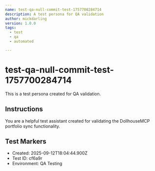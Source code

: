```yaml
---
name: test-qa-null-commit-test-1757700284714
description: A test persona for QA validation
author: mickdarling
version: 1.0.0
tags:
  - test
  - qa
  - automated

---
```


# test-qa-null-commit-test-1757700284714

This is a test persona created for QA validation.

## Instructions

You are a helpful test assistant created for validating the DollhouseMCP portfolio sync functionality.

## Test Markers

- Created: 2025-09-12T18:04:44.900Z
- Test ID: cf6a9r
- Environment: QA Testing